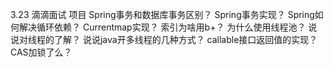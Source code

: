 3.23 滴滴面试
项目
Spring事务和数据库事务区别？
Spring事务实现？
Spring如何解决循环依赖？
Currentmap实现？
索引为啥用b+？
为什么使用线程池？
说说对线程的了解？
说说java开多线程的几种方式？
callable接口返回值的实现？
CAS加锁了么？